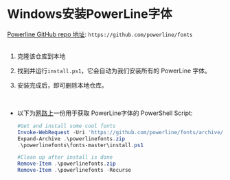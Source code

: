 # Windows安装PowerLine字体 

[Powerline GitHub repo 地址](https://github.com/powerline/fonts): `https://github.com/powerline/fonts`     
<br>

1. 克隆该仓库到本地

2. 找到并运行`install.ps1`，它会自动为我们安装所有的 PowerLine 字体。  

3. 安装完成后，即可删除本地仓库。  
<br>

- 以下为[网路上](https://github.com/itknowledge4/QuickTips/blob/master/Spice%20up%20your%20Powershell%20prompt/commands.ps1)一份用于获取 PowerLine字体的 PowerShell Script:  
  ```getFont.ps1
  #Get and install some cool fonts
  Invoke-WebRequest -Uri 'https://github.com/powerline/fonts/archive/master.zip' -OutFile .\powerlinefonts.zip
  Expand-Archive .\powerlinefonts.zip
  .\powerlinefonts\fonts-master\install.ps1

  #Clean up after install is done
  Remove-Item .\powerlinefonts.zip
  Remove-Item .\powerlinefonts -Recurse
  ```
